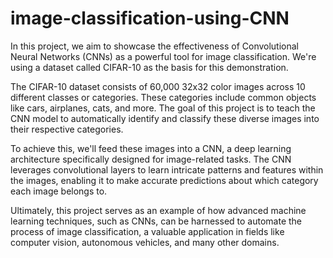 # image-classification-using-CNN
In this project, we aim to showcase the effectiveness of Convolutional Neural Networks (CNNs) as a powerful tool for image classification. We're using a dataset called CIFAR-10 as the basis for this demonstration.

The CIFAR-10 dataset consists of 60,000 32x32 color images across 10 different classes or categories. These categories include common objects like cars, airplanes, cats, and more. The goal of this project is to teach the CNN model to automatically identify and classify these diverse images into their respective categories.

To achieve this, we'll feed these images into a CNN, a deep learning architecture specifically designed for image-related tasks. The CNN leverages convolutional layers to learn intricate patterns and features within the images, enabling it to make accurate predictions about which category each image belongs to.

Ultimately, this project serves as an example of how advanced machine learning techniques, such as CNNs, can be harnessed to automate the process of image classification, a valuable application in fields like computer vision, autonomous vehicles, and many other domains.
